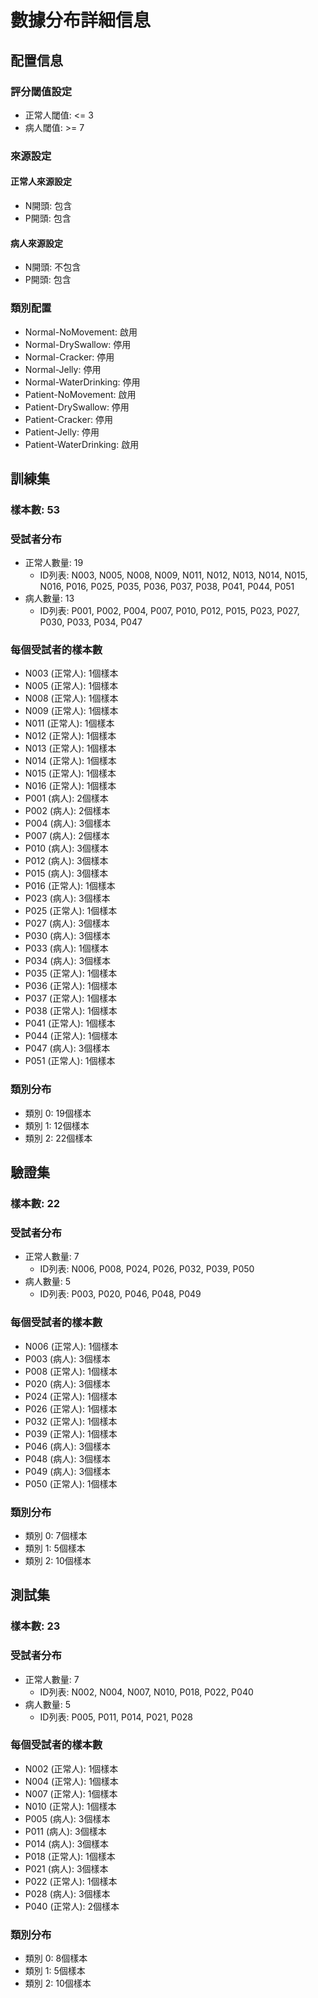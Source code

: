 # 數據分布詳細信息

## 配置信息

### 評分閾值設定
- 正常人閾值: <= 3
- 病人閾值: >= 7

### 來源設定
#### 正常人來源設定
- N開頭: 包含
- P開頭: 包含

#### 病人來源設定
- N開頭: 不包含
- P開頭: 包含

### 類別配置
- Normal-NoMovement: 啟用
- Normal-DrySwallow: 停用
- Normal-Cracker: 停用
- Normal-Jelly: 停用
- Normal-WaterDrinking: 停用
- Patient-NoMovement: 啟用
- Patient-DrySwallow: 停用
- Patient-Cracker: 停用
- Patient-Jelly: 停用
- Patient-WaterDrinking: 啟用

## 訓練集

### 樣本數: 53

### 受試者分布
- 正常人數量: 19
  - ID列表: N003, N005, N008, N009, N011, N012, N013, N014, N015, N016, P016, P025, P035, P036, P037, P038, P041, P044, P051
- 病人數量: 13
  - ID列表: P001, P002, P004, P007, P010, P012, P015, P023, P027, P030, P033, P034, P047

### 每個受試者的樣本數
- N003 (正常人): 1個樣本
- N005 (正常人): 1個樣本
- N008 (正常人): 1個樣本
- N009 (正常人): 1個樣本
- N011 (正常人): 1個樣本
- N012 (正常人): 1個樣本
- N013 (正常人): 1個樣本
- N014 (正常人): 1個樣本
- N015 (正常人): 1個樣本
- N016 (正常人): 1個樣本
- P001 (病人): 2個樣本
- P002 (病人): 2個樣本
- P004 (病人): 3個樣本
- P007 (病人): 2個樣本
- P010 (病人): 3個樣本
- P012 (病人): 3個樣本
- P015 (病人): 3個樣本
- P016 (正常人): 1個樣本
- P023 (病人): 3個樣本
- P025 (正常人): 1個樣本
- P027 (病人): 3個樣本
- P030 (病人): 3個樣本
- P033 (病人): 1個樣本
- P034 (病人): 3個樣本
- P035 (正常人): 1個樣本
- P036 (正常人): 1個樣本
- P037 (正常人): 1個樣本
- P038 (正常人): 1個樣本
- P041 (正常人): 1個樣本
- P044 (正常人): 1個樣本
- P047 (病人): 3個樣本
- P051 (正常人): 1個樣本

### 類別分布
- 類別 0: 19個樣本
- 類別 1: 12個樣本
- 類別 2: 22個樣本

## 驗證集

### 樣本數: 22

### 受試者分布
- 正常人數量: 7
  - ID列表: N006, P008, P024, P026, P032, P039, P050
- 病人數量: 5
  - ID列表: P003, P020, P046, P048, P049

### 每個受試者的樣本數
- N006 (正常人): 1個樣本
- P003 (病人): 3個樣本
- P008 (正常人): 1個樣本
- P020 (病人): 3個樣本
- P024 (正常人): 1個樣本
- P026 (正常人): 1個樣本
- P032 (正常人): 1個樣本
- P039 (正常人): 1個樣本
- P046 (病人): 3個樣本
- P048 (病人): 3個樣本
- P049 (病人): 3個樣本
- P050 (正常人): 1個樣本

### 類別分布
- 類別 0: 7個樣本
- 類別 1: 5個樣本
- 類別 2: 10個樣本

## 測試集

### 樣本數: 23

### 受試者分布
- 正常人數量: 7
  - ID列表: N002, N004, N007, N010, P018, P022, P040
- 病人數量: 5
  - ID列表: P005, P011, P014, P021, P028

### 每個受試者的樣本數
- N002 (正常人): 1個樣本
- N004 (正常人): 1個樣本
- N007 (正常人): 1個樣本
- N010 (正常人): 1個樣本
- P005 (病人): 3個樣本
- P011 (病人): 3個樣本
- P014 (病人): 3個樣本
- P018 (正常人): 1個樣本
- P021 (病人): 3個樣本
- P022 (正常人): 1個樣本
- P028 (病人): 3個樣本
- P040 (正常人): 2個樣本

### 類別分布
- 類別 0: 8個樣本
- 類別 1: 5個樣本
- 類別 2: 10個樣本

